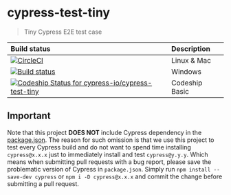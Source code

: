 # cypress-test-tiny

> Tiny Cypress E2E test case

Build status | Description
:--- | :---
[![CircleCI](https://circleci.com/gh/cypress-io/cypress-test-tiny.svg?style=svg)](https://circleci.com/gh/cypress-io/cypress-test-tiny) | Linux & Mac
[![Build status](https://ci.appveyor.com/api/projects/status/bpwo4jpue61xsbi5?svg=true)](https://ci.appveyor.com/project/cypress-io/cypress-test-tiny) | Windows
[ ![Codeship Status for cypress-io/cypress-test-tiny](https://app.codeship.com/projects/98843020-d6d6-0135-402d-5207bc7a4d86/status?branch=master)](https://app.codeship.com/projects/263289) | Codeship Basic

## Important

Note that this project **DOES NOT** include Cypress dependency in the [package.json](package.json). The reason for such omission is that we use this project to test every Cypress build and do not want to spend time installing `cypress@x.x.x` just to immediately install and test `cypress@y.y.y`. Which means when submitting pull requests with a bug report, please save the problematic version of Cypress in `package.json`. Simply run `npm install --save-dev cypress` or `npm i -D cypress@x.x.x` and commit the change before submitting a pull request.
